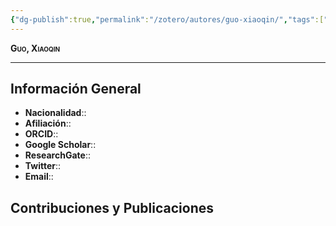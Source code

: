 ```yaml
---
{"dg-publish":true,"permalink":"/zotero/autores/guo-xiaoqin/","tags":["#autor","#researcher"]}
---
```



<span style="font-variant:small-caps; font-weight: bold;"> Guo, Xiaoqin </span>

---


## Información General

- **Nacionalidad**:: 
- **Afiliación**:: 
- **ORCID**:: 
- **Google Scholar**:: 
- **ResearchGate**:: 
- **Twitter**:: 
- **Email**::
  
## Contribuciones y Publicaciones






